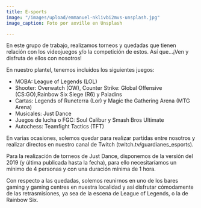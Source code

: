 ```yaml
---
title: E-sports
image: "/images/upload/emmanuel-nklivbi2mvs-unsplash.jpg"
image_caption: Foto por axville en Unsplash

---
```

En este grupo de trabajo, realizamos torneos y quedadas que tienen relación con los videojuegos y/o la competición de estos. Así que…¡Ven y disfruta de ellos con nosotros!

En nuestro plantel, tenemos incluidos los siguientes juegos:

* MOBA: League of Legends (LOL)
* Shooter: Overwatch (OW), Counter Strike: Global Offensive (CS:GO),Rainbow Six Siege (R6) y Paladins
* Cartas: Legends of Runeterra (Lor) y Magic the Gathering Arena (MTG Arena)
* Musicales: Just Dance
* Juegos de lucha o FGC: Soul Calibur y Smash Bros Ultimate
* Autochess: Teamfight Tactics (TFT)

En varias ocasiones, solemos quedar para realizar partidas entre nosotros y realizar directos en nuestro canal de Twitch (twitch.tv/guardianes_esports).

Para la realización de torneos de Just Dance, disponemos de la versión del 2019 (y última publicada hasta la fecha), para ello necesitaríamos un mínimo de 4 personas y con una duración mínima de 1 hora.

Con respecto a las quedadas, solemos reunirnos en uno de los bares gaming y gaming centres  en nuestra localidad y así disfrutar cómodamente de las retrasmisiones, ya sea de la escena de League of Legends, o la de Rainbow Six.